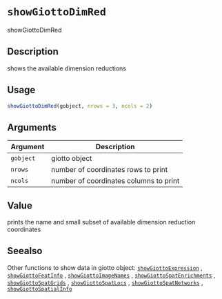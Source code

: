 # `showGiottoDimRed`

showGiottoDimRed


## Description

shows the available dimension reductions


## Usage

```r
showGiottoDimRed(gobject, nrows = 3, ncols = 2)
```


## Arguments

Argument      |Description
------------- |----------------
`gobject`     |     giotto object
`nrows`     |     number of coordinates rows to print
`ncols`     |     number of coordinates columns to print


## Value

prints the name and small subset of available dimension reduction coordinates


## Seealso

Other functions to show data in giotto object:
 [`showGiottoExpression`](#showgiottoexpression) ,
 [`showGiottoFeatInfo`](#showgiottofeatinfo) ,
 [`showGiottoImageNames`](#showgiottoimagenames) ,
 [`showGiottoSpatEnrichments`](#showgiottospatenrichments) ,
 [`showGiottoSpatGrids`](#showgiottospatgrids) ,
 [`showGiottoSpatLocs`](#showgiottospatlocs) ,
 [`showGiottoSpatNetworks`](#showgiottospatnetworks) ,
 [`showGiottoSpatialInfo`](#showgiottospatialinfo)


